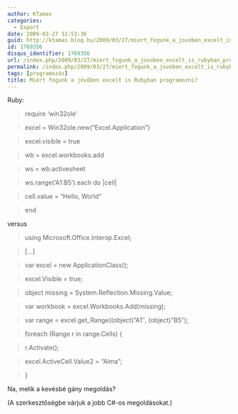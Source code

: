 ```yaml
---
author: KTamas
categories:
  - Export
date: 2009-03-27 12:53:36
guid: http://ktamas.blog.hu/2009/03/27/miert_fogunk_a_jovoben_excelt_is_rubyban_programozni
id: 1769356
disqus_identifier: 1769356
url: /index.php/2009/03/27/miert_fogunk_a_jovoben_excelt_is_rubyban_programozni/
permalink: /index.php/2009/03/27/miert_fogunk_a_jovoben_excelt_is_rubyban_programozni/
tags: [programozás]
title: Miért fogunk a jövőben excelt is Rubyban programozni?
---
```


Ruby:

> require &#8216;win32ole&#8217;
  
> excel = Win32ole.new(&#8220;Excel.Application&#8221;)
  
> excel.visible = true
  
> wb = excel.workbooks.add
  
> ws = wb.activesheet
  
> ws.range(&#8216;A1:B5&#8217;).each do |cell|
  
> cell.value = &#8220;Hello, World&#8221;
  
> end

versus

> using Microsoft.Office.Interop.Excel;
  
> [&#8230;]
  
> var excel = new ApplicationClass();
  
> excel.Visible = true;
  
> object missing = System.Reflection.Missing.Value;
  
> var workbook = excel.Workbooks.Add(missing);
  
> var range = excel.get_Range((object)&#8221;A1&#8243;, (object)&#8221;B5&#8243;);
  
> foreach (Range r in range.Cells) {
  
> r.Activate();
  
> excel.ActiveCell.Value2 = &#8220;Alma&#8221;;
  
> }

Na, melik a kevésbé gány megoldás? 

(A szerkesztőségbe várjuk a jobb C#-os megoldásokat.)
